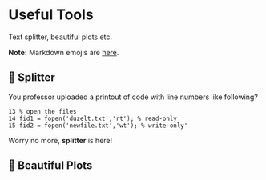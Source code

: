 # Useful Tools
Text splitter, beautiful plots etc.

**Note:** Markdown emojis are [here](https://gist.github.com/rxaviers/7360908).

## :hocho: Splitter
You professor uploaded a printout of code with line numbers like following?

```
13 % open the files
14 fid1 = fopen('duzelt.txt','rt'); % read-only
15 fid2 = fopen('newfile.txt','wt'); % write-only'
```

Worry no more, **splitter** is here!

## :nail_care: Beautiful Plots
